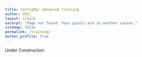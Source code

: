```yaml
---
title: ConfigMgr advanced training
author: OSCC
layout: single
excerpt: "Page not found. Your pixels are in another canvas."
sitemap: false
permalink: /training/
author_profile: true
---
```

Under Construction 